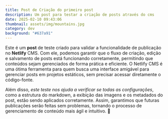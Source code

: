 ```yaml
---
title: Post de Criação do primeiro post
description: Um post para testar a criação de posts através do cms
date: 2025-02-10 09:43:06
thumbnail: assets/img/mountains.jpg
category: dev
background: "#637a91"
---
```

<!--StartFragment-->

Este é um **post** de teste criado para validar a funcionalidade de publicação no **Netlify** CMS. Com ele, podemos garantir que o fluxo de criação, edição e salvamento de posts está funcionando corretamente, permitindo que conteúdos sejam gerenciados de forma prática e eficiente. O Netlify CMS é uma ótima ferramenta para quem busca uma interface amigável para gerenciar posts em projetos estáticos, sem precisar acessar diretamente o código-fonte.

Além disso, *este teste nos ajuda a verificar se todas as configurações*, como a estrutura do markdown, a exibição das imagens e os metadados do post, estão sendo aplicados corretamente. Assim, garantimos que futuras publicações serão feitas sem problemas, tornando o processo de gerenciamento de conteúdo mais ágil e intuitivo. 🚀

<!--EndFragment-->